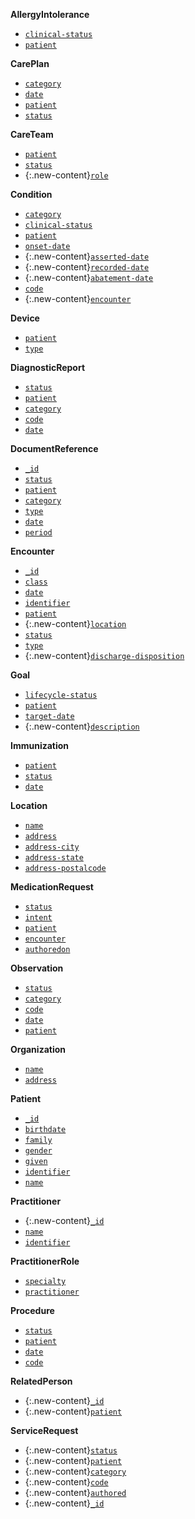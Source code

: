 **AllergyIntolerance**
- [`clinical-status`](SearchParameter-us-core-allergyintolerance-clinical-status.html)
- [`patient`](SearchParameter-us-core-allergyintolerance-patient.html)

**CarePlan**
- [`category`](SearchParameter-us-core-careplan-category.html)
- [`date`](SearchParameter-us-core-careplan-date.html)
- [`patient`](SearchParameter-us-core-careplan-patient.html)
- [`status`](SearchParameter-us-core-careplan-status.html)

**CareTeam**
- [`patient`](SearchParameter-us-core-careteam-patient.html)
- [`status`](SearchParameter-us-core-careteam-status.html)
- {:.new-content}[`role`](SearchParameter-us-core-careteam-role.html)

**Condition**
- [`category`](SearchParameter-us-core-condition-category.html)
- [`clinical-status`](SearchParameter-us-core-condition-clinical-status.html)
- [`patient`](SearchParameter-us-core-condition-patient.html)
- [`onset-date`](SearchParameter-us-core-condition-onset-date.html)
- {:.new-content}[`asserted-date`](SearchParameter-us-core-condition-asserted-date.html)
- {:.new-content}[`recorded-date`](SearchParameter-us-core-condition-recorded-date.html)
- {:.new-content}[`abatement-date`](SearchParameter-us-core-condition-abatement-date.html)
- [`code`](SearchParameter-us-core-condition-code.html)
- {:.new-content}[`encounter`](SearchParameter-us-core-condition-encounter.html)

**Device**
- [`patient`](SearchParameter-us-core-device-patient.html)
- [`type`](SearchParameter-us-core-device-type.html)

**DiagnosticReport**
- [`status`](SearchParameter-us-core-diagnosticreport-status.html)
- [`patient`](SearchParameter-us-core-diagnosticreport-patient.html)
- [`category`](SearchParameter-us-core-diagnosticreport-category.html)
- [`code`](SearchParameter-us-core-diagnosticreport-code.html)
- [`date`](SearchParameter-us-core-diagnosticreport-date.html)

**DocumentReference**
- [`_id`](SearchParameter-us-core-documentreference-id.html)
- [`status`](SearchParameter-us-core-documentreference-status.html)
- [`patient`](SearchParameter-us-core-documentreference-patient.html)
- [`category`](SearchParameter-us-core-documentreference-category.html)
- [`type`](SearchParameter-us-core-documentreference-type.html)
- [`date`](SearchParameter-us-core-documentreference-date.html)
- [`period`](SearchParameter-us-core-documentreference-period.html)

**Encounter**
- [`_id`](SearchParameter-us-core-encounter-id.html)
- [`class`](SearchParameter-us-core-encounter-class.html)
- [`date`](SearchParameter-us-core-encounter-date.html)
- [`identifier`](SearchParameter-us-core-encounter-identifier.html)
- [`patient`](SearchParameter-us-core-encounter-patient.html)
- {:.new-content}[`location`](SearchParameter-us-core-encounter-location.html)
- [`status`](SearchParameter-us-core-encounter-status.html)
- [`type`](SearchParameter-us-core-encounter-type.html)
- {:.new-content}[`discharge-disposition`](SearchParameter-us-core-encounter-discharge-disposition.html)

**Goal**
- [`lifecycle-status`](SearchParameter-us-core-goal-lifecycle-status.html)
- [`patient`](SearchParameter-us-core-goal-patient.html)
- [`target-date`](SearchParameter-us-core-goal-target-date.html)
- {:.new-content}[`description`](SearchParameter-us-core-goal-description.html)

**Immunization**
- [`patient`](SearchParameter-us-core-immunization-patient.html)
- [`status`](SearchParameter-us-core-immunization-status.html)
- [`date`](SearchParameter-us-core-immunization-date.html)

**Location**
- [`name`](SearchParameter-us-core-location-name.html)
- [`address`](SearchParameter-us-core-location-address.html)
- [`address-city`](SearchParameter-us-core-location-address-city.html)
- [`address-state`](SearchParameter-us-core-location-address-state.html)
- [`address-postalcode`](SearchParameter-us-core-location-address-postalcode.html)

**MedicationRequest**
- [`status`](SearchParameter-us-core-medicationrequest-status.html)
- [`intent`](SearchParameter-us-core-medicationrequest-intent.html)
- [`patient`](SearchParameter-us-core-medicationrequest-patient.html)
- [`encounter`](SearchParameter-us-core-medicationrequest-encounter.html)
- [`authoredon`](SearchParameter-us-core-medicationrequest-authoredon.html)

**Observation**
- [`status`](SearchParameter-us-core-observation-status.html)
- [`category`](SearchParameter-us-core-observation-category.html)
- [`code`](SearchParameter-us-core-observation-code.html)
- [`date`](SearchParameter-us-core-observation-date.html)
- [`patient`](SearchParameter-us-core-observation-patient.html)

**Organization**
- [`name`](SearchParameter-us-core-organization-name.html)
- [`address`](SearchParameter-us-core-organization-address.html)

**Patient**
- [`_id`](SearchParameter-us-core-patient-id.html)
- [`birthdate`](SearchParameter-us-core-patient-birthdate.html)
- [`family`](SearchParameter-us-core-patient-family.html)
- [`gender`](SearchParameter-us-core-patient-gender.html)
- [`given`](SearchParameter-us-core-patient-given.html)
- [`identifier`](SearchParameter-us-core-patient-identifier.html)
- [`name`](SearchParameter-us-core-patient-name.html)

**Practitioner**
- {:.new-content}[`_id`](SearchParameter-us-core-practitioner-id.html)
- [`name`](SearchParameter-us-core-practitioner-name.html)
- [`identifier`](SearchParameter-us-core-practitioner-identifier.html)

**PractitionerRole**
- [`specialty`](SearchParameter-us-core-practitionerrole-specialty.html)
- [`practitioner`](SearchParameter-us-core-practitionerrole-practitioner.html)

**Procedure**
- [`status`](SearchParameter-us-core-procedure-status.html)
- [`patient`](SearchParameter-us-core-procedure-patient.html)
- [`date`](SearchParameter-us-core-procedure-date.html)
- [`code`](SearchParameter-us-core-procedure-code.html)

**RelatedPerson**
- {:.new-content}[`_id`](SearchParameter-us-core-relatedperson-id.html)
- {:.new-content}[`patient`](SearchParameter-us-core-relatedperson-patient.html)

**ServiceRequest**
- {:.new-content}[`status`](SearchParameter-us-core-servicerequest-status.html)
- {:.new-content}[`patient`](SearchParameter-us-core-servicerequest-patient.html)
- {:.new-content}[`category`](SearchParameter-us-core-servicerequest-category.html)
- {:.new-content}[`code`](SearchParameter-us-core-servicerequest-code.html)
- {:.new-content}[`authored`](SearchParameter-us-core-servicerequest-authored.html)
- {:.new-content}[`_id`](SearchParameter-us-core-servicerequest-id.html)

